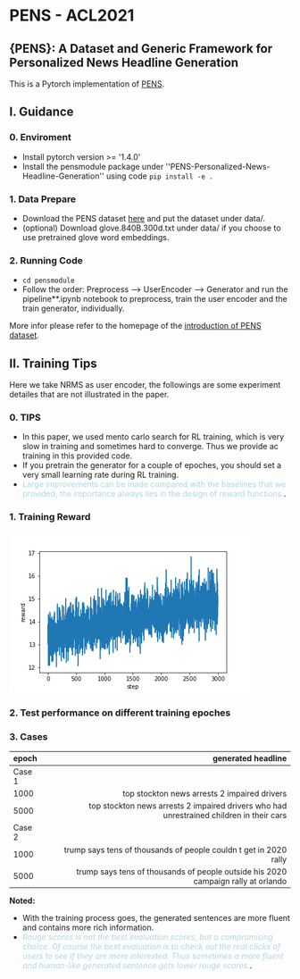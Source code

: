 # PENS - ACL2021
## {PENS}: A Dataset and Generic Framework for Personalized News Headline Generation
This is a Pytorch implementation of [PENS](https://www.microsoft.com/en-us/research/uploads/prod/2021/06/ACL2021_PENS_Camera_Ready_1862_Paper.pdf). 

## I. Guidance

### 0. Enviroment
- Install pytorch version >= '1.4.0'
- Install the pensmodule package under ''PENS-Personalized-News-Headline-Generation'' using code ``` pip install -e . ```

### 1. Data Prepare
- Download the PENS dataset [here](https://msnews.github.io/pens.html) and put the dataset under data/.
- (optional) Download glove.840B.300d.txt under data/ if you choose to use pretrained glove word embeddings.

### 2. Running Code
- ```cd pensmodule ```
- Follow the order: Preprocess --> UserEncoder --> Generator and run the pipeline**.ipynb notebook to preprocess, train the user encoder and the train generator, individually.


More infor please refer to the homepage of the [introduction of PENS dataset](https://msnews.github.io/pens.html).

## II. Training Tips

Here we take NRMS as user encoder, the followings are some experiment detailes that are not illustrated in the paper.

### 0. TIPS
- In this paper, we used mento carlo search for RL training, which is very slow in training and sometimes hard to converge. Thus we provide ac training in this provided code.
- If you pretrain the generator for a couple of epoches, you should set a very small learning rate during RL training.
- <span style="color:lightblue">Large improvements can be made compared with the baselines that we provided, the importance always lies in the design of reward functions.</span>. 


### 1. Training Reward
![image info](./docs/reward.png)

### 2. Test performance on different training epoches


### 3. Cases
| epoch | generated headline | 
| :-----| ----: |
| Case 1 |  | 
| 1000 | top stockton news arrests 2 impaired drivers | 
| 5000 | top stockton news arrests 2 impaired drivers who had unrestrained children in their cars | 
| Case 2 |  | 
| 1000 | trump says tens of thousands of people couldn t get in 2020 rally | 
| 5000 | trump says tens of thousands of people outside his 2020 campaign rally at orlando | 

**Noted:**
- With the training process goes, the generated sentences are more fluent and contains more rich information.
- <span style="color:lightblue"> *Rouge scores is not the best evaluation scores, but a compromising choice. Of course the best evaluation is to check out the real clicks of users to see if they are more interested. Thus sometimes a more fluent and human-like generated sentence gets lower rouge scores.*</span>. 


